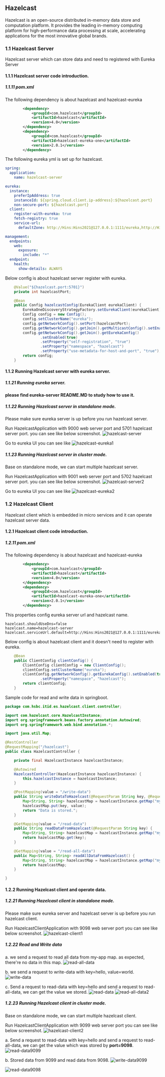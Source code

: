 ## Hazelcast

Hazelcast is an open-source distributed in-memory data store and computation platform. It provides the leading in-memory computing platform for high-performance data processing at scale, accelerating applications for the most innovative global brands.

### 1.1 Hazelcast Server

Hazelcast server which can store data and need to registered with Eureka Server 

#### 1.1.1 Hazelcast server code introduction.

##### 1.1.11 pom.xml
The following dependency is about hazelcast and hazelcast-eureka
```xml
        <dependency>
            <groupId>com.hazelcast</groupId>
            <artifactId>hazelcast</artifactId>
            <version>4.0</version>
        </dependency>
        <dependency>
            <groupId>com.hazelcast</groupId>
            <artifactId>hazelcast-eureka-one</artifactId>
            <version>2.0.1</version>
        </dependency>
```

The following eureka yml is set up for hazelcast.
```yaml
spring:
  application:
    name: hazelcast-server

eureka:
  instance:
    preferIpAddress: true
    instanceId: ${spring.cloud.client.ip-address}:${hazelcast.port}
    non-secure-port: ${hazelcast.port}
  client:
    register-with-eureka: true
    fetch-registry: true
    service-url:
      defaultZone: http://Hins:Hins2021@127.0.0.1:1111/eureka,http://Hins:Hins2021@127.0.0.1:1112/eureka

management:
  endpoints:
    web:
      exposure:
        include: "*"
  endpoint:
    health:
      show-details: ALWAYS
```

Below config is about hazelcast server register with eureka.
```java
    @Value("${hazelcast.port:5701}")
    private int hazelcastPort;

    @Bean
    public Config hazelcastConfig(EurekaClient eurekaClient) {
        EurekaOneDiscoveryStrategyFactory.setEurekaClient(eurekaClient);
        Config config = new Config();
        config.setClusterName("eureka");
        config.getNetworkConfig().setPort(hazelcastPort);
        config.getNetworkConfig().getJoin().getMulticastConfig().setEnabled(false);
        config.getNetworkConfig().getJoin().getEurekaConfig()
                .setEnabled(true)
                .setProperty("self-registration", "true")
                .setProperty("namespace", "hazelcast")
                .setProperty("use-metadata-for-host-and-port", "true");
        return config;
    }
```

#### 1.1.2 Running Hazelcast server with eureka server.

##### 1.1.21  Running eureka server.
**please find eureka-server README.MD to study how to use it.**

##### 1.1.22 Running Hazelcast server in standalone mode.
Please make sure eureka server is up before you run hazelcast server.

Run HazelcastApplication with 9000 web server port and 5701 hazelcast server port. you can see like below screenshot.
![hazelcast-server](img/hazelcast-server1.PNG)

Go to eureka UI you can see like
![hazelcast-eureka1](img/hazelcast-eureka1.PNG)

##### 1.1.23 Running Hazelcast server in cluster mode.
Base on standalone mode, we can start multiple hazelcast server.

Run HazelcastApplication with 9001 web server port and 5702 hazelcast server port. you can see like below screenshot.
![hazelcast-server2](img/hazelcast-server2.PNG)

Go to eureka UI you can see like
![hazelcast-eureka2](img/hazelcast-eureka2.PNG)


### 1.2 Hazelcast Client

Hazelcast client which is embedded in micro services and it can operate hazelcast server data.

#### 1.2.1 Hazelcast client code introduction.

##### 1.2.11 pom.xml
The following dependency is about hazelcast and hazelcast-eureka
```xml
        <dependency>
            <groupId>com.hazelcast</groupId>
            <artifactId>hazelcast</artifactId>
            <version>4.0</version>
        </dependency>
        <dependency>
            <groupId>com.hazelcast</groupId>
            <artifactId>hazelcast-eureka-one</artifactId>
            <version>2.0.1</version>
        </dependency>
```

This properties config eureka server url and hazelcast name.
```properties
hazelcast.shouldUseDns=false
hazelcast.name=hazelcast-server
hazelcast.serviceUrl.default=http://Hins:Hins2021@127.0.0.1:1111/eureka,http://Hins:Hins2021@127.0.0.1:1112/eureka
```

Below config is about hazelcast client and it doesn't need to register with eureka.
```java
    @Bean
    public ClientConfig clientConfig() {
        ClientConfig clientConfig = new ClientConfig();
        clientConfig.setClusterName("eureka");
        clientConfig.getNetworkConfig().getEurekaConfig().setEnabled(true)
                .setProperty("namespace", "hazelcast");
        return clientConfig;
    }
```

Sample code for read and write data in springboot.
```java
package com.hsbc.itid.es.hazelcast.client.controller;

import com.hazelcast.core.HazelcastInstance;
import org.springframework.beans.factory.annotation.Autowired;
import org.springframework.web.bind.annotation.*;

import java.util.Map;

@RestController
@RequestMapping("/hazelcast")
public class HazelcastController {

    private final HazelcastInstance hazelcastInstance;

    @Autowired
    HazelcastController(HazelcastInstance hazelcastInstance) {
        this.hazelcastInstance = hazelcastInstance;
    }

    @PostMapping(value = "/write-data")
    public String writeDataToHazelcast(@RequestParam String key, @RequestParam String value) {
        Map<String, String> hazelcastMap = hazelcastInstance.getMap("my-map");
        hazelcastMap.put(key, value);
        return "Data is stored.";
    }

    @GetMapping(value = "/read-data")
    public String readDataFromHazelcast(@RequestParam String key) {
        Map<String, String> hazelcastMap = hazelcastInstance.getMap("my-map");
        return hazelcastMap.get(key);
    }

    @GetMapping(value = "/read-all-data")
    public Map<String, String> readAllDataFromHazelcast() {
        Map<String, String> hazelcastMap = hazelcastInstance.getMap("my-map");
        return hazelcastMap;
    }

}
```


#### 1.2.2 Running Hazelcast client and operate data.

##### 1.2.21 Running Hazelcast client in standalone mode.
Please make sure eureka server and hazelcast server is up before you run hazelcast client.

Run HazelcastClientApplication with 9098 web server port you can see like below screenshot.
![hazelcast-client1](img/hazelcast-client1.PNG)

##### 1.2.22 Read and Write data
a. we send a request to read all data from my-app map. as expected, there're no data in this map.
![read-all-data](img/read-all-data.PNG)

b. we send a request to write-data with key=hello, value=world.
![write-data](img/write-data.PNG)

c. Send a request to read-data with key=hello and send a request to read-all-data, we can get the value we stored.
![read-data](img/read-data.PNG)
![read-all-data2](img/read-all-data2.PNG)

##### 1.2.23 Running Hazelcast client in cluster mode.
Base on standalone mode, we can start multiple hazelcast client.

Run HazelcastClientApplication with 9099 web server port you can see like below screenshot.
![hazelcast-client2](img/hazelcast-client2.PNG)

a. Send a request to read-data with key=hello and send a request to read-all-data, we can get the value which was stored by **port=9098**.
![read-data9099](img/read-data9099.PNG)

b. Stored data from 9099 and read data from 9098.
![write-data9099](img/write-data9099.PNG)

![read-data9098](img/read-data9098.PNG)



